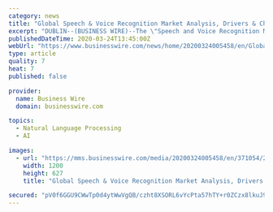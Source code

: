 ```yaml
---
category: news
title: "Global Speech & Voice Recognition Market Analysis, Drivers & Challenges to 2024 - ResearchAndMarkets.com"
excerpt: "DUBLIN--(BUSINESS WIRE)--The \"Speech and Voice Recognition Market Report: Trends, Forecast and Competitive Analysis\" report has been added to ResearchAndMarkets.com's offering. The global speech and voice recognition market is expected to grow with a CAGR of 20% from 2019 to 2024. The future of the speech and voice recognition market looks ..."
publishedDateTime: 2020-03-24T13:45:00Z
webUrl: "https://www.businesswire.com/news/home/20200324005458/en/Global-Speech-Voice-Recognition-Market-Analysis-Drivers"
type: article
quality: 7
heat: 7
published: false

provider:
  name: Business Wire
  domain: businesswire.com

topics:
  - Natural Language Processing
  - AI

images:
  - url: "https://mms.businesswire.com/media/20200324005458/en/371054/23/ResearchAndMarkets_800px.jpg"
    width: 1200
    height: 627
    title: "Global Speech & Voice Recognition Market Analysis, Drivers & Challenges to 2024 - ResearchAndMarkets.com"

secured: "pV0f6GGU9CWwTp0d4ytWwVgQB/czht8XSORL6vYcPta57hTY+r0ZCzx8lkuJ9Ififr1kqRB2y6EQR+xQkPpFmk+yD0T0OwF8YFv3c/lhjCbUnk/ZPDpQ9Pq7G0+xxrw7q98La8zl3NwcAD0p2XjUmAG2fWu/DacnGqgjAS6Sqw09hYOUK+tXqk8HTb6HvObawRFwKrRFXcN757bqK63PmLv59vyAP1Lah6a6kJKsu3rcgLI5EBmSayvASSJ0CTupxJlst0+nEt9DNJ0JuENYv2J1wZ5NS6YkRJxnloodOHs1wkc30J4RZUjWOdI2Y4OClILMsbBaCEH39ijg738FmeYpS7sShuSCFFqW03FMH8sXVEQuA8vizSb1rJzBaH9tAQvOammriVT7neJzWWRg2Q/y0MJxDWqS+ugp9pxehMqkcGDB+GPy3bXb6Fbt+QvbhkOMkvfwALD+EML6FOhFd/waFf8HTwZUSg2LN0UXW+k=;DSYuRVx/r1cxjmP7yBLRvA=="
---
```



